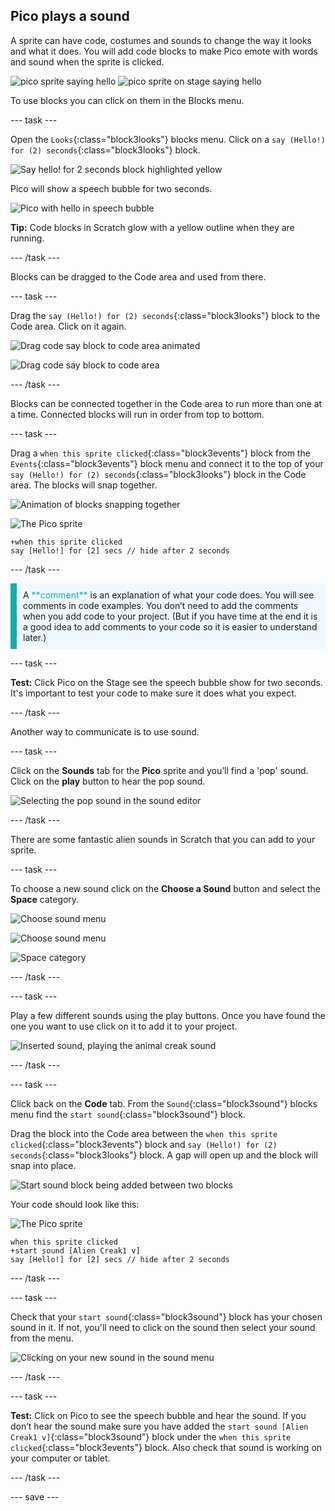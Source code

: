 ## Pico plays a sound

A sprite can have code, costumes and sounds to change the way it looks and what it does. You will add code blocks to make Pico emote with words and sound when the sprite is clicked.

![pico sprite saying hello](images/pico-step2.png)
![pico sprite on stage saying hello](images/pico-step.png)

To use blocks you can click on them in the Blocks menu.

--- task ---

Open the `Looks`{:class="block3looks"} blocks menu. 
Click on a `say (Hello!) for (2) seconds`{:class="block3looks"} block.

![Say hello! for 2 seconds block highlighted yellow](images/pico-say-hello-blocks-menu.png)

Pico will show a speech bubble for two seconds.

![Pico with hello in speech bubble](images/pico-say-hello-stage.png)

**Tip:** Code blocks in Scratch glow with a yellow outline when they are running.

--- /task ---

Blocks can be dragged to the Code area and used from there.

--- task ---

Drag the `say (Hello!) for (2) seconds`{:class="block3looks"} block to the Code area. Click on it again.

![Drag code say block to code area animated](images/pico-drag-say.gif)

![Drag code say block to code area](images/pico-drag-say.png)

--- /task ---

Blocks can be connected together in the Code area to run more than one at a time. Connected blocks will run in order from top to bottom.

--- task ---

Drag a `when this sprite clicked`{:class="block3events"} block from the `Events`{:class="block3events"} block menu and connect it to the top of your `say (Hello!) for (2) seconds`{:class="block3looks"} block in the Code area. The blocks will snap together.

![Animation of blocks snapping together](images/pico-snap-together.gif)

![The Pico sprite](images/pico-sprite.png)

```blocks3
+when this sprite clicked
say [Hello!] for [2] secs // hide after 2 seconds
```

--- /task ---

<p style="border-left: solid; border-width:10px; border-color: #0faeb0; background-color: aliceblue; padding: 10px;">
A <span style="color: #0faeb0">**comment**</span> is an explanation of what your code does. You will see comments in code examples. You don’t need to add the comments when you add code to your project. (But if you have time at the end it is a good idea to add comments to your code so it is easier to understand later.)
</p>

--- task ---

**Test:** Click Pico on the Stage see the speech bubble show for two seconds. It's important to test your code to make sure it does what you expect.

--- /task ---

Another way to communicate is to use sound.

--- task ---

Click on the **Sounds** tab for the **Pico** sprite and you’ll find a 'pop' sound. Click on the **play** button to hear the pop sound.

![Selecting the pop sound in the sound editor](images/pico-sound-play.png)

--- /task ---

There are some fantastic alien sounds in Scratch that you can add to your sprite.

--- task ---

To choose a new sound click on the **Choose a Sound** button and select the **Space** category.

![Choose sound menu](images/sound-button.png)

![Choose sound menu](images/pico-choose-sound.png)

![Space category](images/pico-space-category.png)

--- /task ---

--- task ---

Play a few different sounds using the play buttons. Once you have found the one you want to use click on it to add it to your project.

![Inserted sound, playing the animal creak sound](images/pico-inserted-sound.png)

--- /task ---

--- task ---

Click back on the **Code** tab. From the `Sound`{:class="block3sound"} blocks menu find the `start sound`{:class="block3sound"} block. 

Drag the block into the Code area between the `when this sprite clicked`{:class="block3events"} block and `say (Hello!) for (2) seconds`{:class="block3looks"} block. A gap will open up and the block will snap into place.

![Start sound block being added between two blocks](images/pico-insert-block.gif)

Your code should look like this:

![The Pico sprite](images/pico-sprite.png)

```blocks3
when this sprite clicked
+start sound [Alien Creak1 v]
say [Hello!] for [2] secs // hide after 2 seconds
```

--- /task ---

--- task ---

Check that your `start sound`{:class="block3sound"} block has your chosen sound in it. If not, you'll need to click on the sound then select your sound from the menu.

![Clicking on your new sound in the sound menu](images/pico-sound-menu.png)

--- /task ---

--- task ---

**Test:** Click on Pico to see the speech bubble and hear the sound. If you don’t hear the sound make sure you have added the `start sound [Alien Creak1 v]`{:class="block3sound"} block under the `when this sprite clicked`{:class="block3events"} block. Also check that sound is working on your computer or tablet.

--- /task ---

--- save ---
